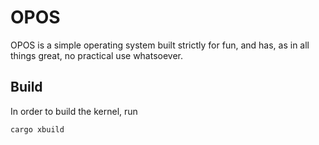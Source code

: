 # OPOS

OPOS is a simple operating system built strictly for fun, and has, as in all things great,
no practical use whatsoever.

## Build

In order to build the kernel, run 
```
cargo xbuild
```
